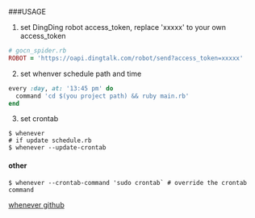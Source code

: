 ###USAGE
1. set DingDing robot access_token, replace 'xxxxx' to your own access_token
```ruby
# gocn_spider.rb
ROBOT = 'https://oapi.dingtalk.com/robot/send?access_token=xxxxx'
```
2. set whenver schedule path and time
```ruby
every :day, at: '13:45 pm' do
  command 'cd $(you project path) && ruby main.rb'
end
```
3. set crontab
```
$ whenever
# if update schedule.rb
$ whenever --update-crontab
```

#### other
```
$ whenever --crontab-command 'sudo crontab` # override the crontab command
```
[whenever github](https://github.com/javan/whenever)